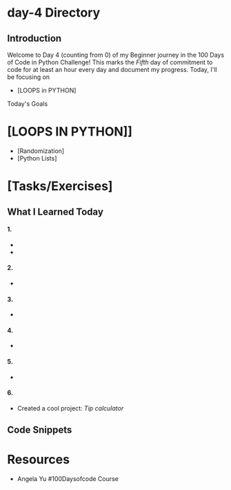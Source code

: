 # day-4 Directory

## Introduction
Welcome to Day 4 (counting from 0) of my Beginner journey in the 100 Days of Code in Python Challenge! This marks the *Fifth* day of commitment to code for at least an hour every day and document my progress. Today, I'll be focusing on 
- [LOOPS in PYTHON]

Today's Goals
# [LOOPS IN PYTHON]]
- [Randomization]
- [Python Lists]


# [Tasks/Exercises]


## What I Learned Today
#### 1.
- 
- 

#### 2.
- 

#### 3. 
-

#### 4. 
-

#### 5.
-

#### 6.
- Created a cool project: *Tip calculator*

## Code Snippets

# Resources
- Angela Yu #100Daysofcode Course